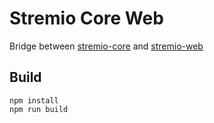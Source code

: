 # Stremio Core Web

Bridge between [stremio-core](https://github.com/stremio/stremio-core) and [stremio-web](https://github.com/stremio/stremio-web)


## Build

```
npm install
npm run build
```

